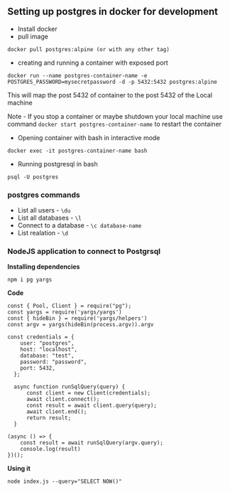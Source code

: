 ## Setting up postgres in docker for development

- Install docker
- pull image


```docker pull postgres:alpine (or with any other tag)```
- creating and running a container with exposed port


```docker run --name postgres-container-name -e POSTGRES_PASSWORD=mysecretpassword -d -p 5432:5432 postgres:alpine```

This will map the post 5432 of container to the post 5432 of the Local machine

Note - If you stop a container or maybe shutdown your local machine use command ```docker start postgres-container-name``` to restart the container

- Opening container with bash in interactive mode 

```docker exec -it postgres-container-name bash```

- Running postgresql in bash

```psql -U postgres```

### postgres commands

- List all users               - ```\du```
- List all databases           - ```\l```
- Connect to a database        - ```\c database-name```
- List realation               - ```\d```

### NodeJS application to connect to Postgrsql

**Installing dependencies**

```
npm i pg yargs
```

**Code**
```
const { Pool, Client } = require("pg");
const yargs = require('yargs/yargs')
const { hideBin } = require('yargs/helpers')
const argv = yargs(hideBin(process.argv)).argv

const credentials = {
    user: "postgres",
    host: "localhost",
    database: "test",
    password: "password",
    port: 5432,
  };

  async function runSqlQuery(query) {
      const client = new Client(credentials);
      await client.connect();
      const result = await client.query(query);
      await client.end();
      return result;
  }

(async () => {
    const result = await runSqlQuery(argv.query);
    console.log(result)
})();
```

**Using it**
```
node index.js --query="SELECT NOW()"
```
